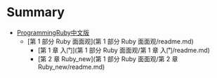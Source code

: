 # Summary

* [ProgrammingRuby中文版](README.md)
    * [第 1 部分 Ruby 面面观](第 1 部分 Ruby 面面观/readme.md)
        * [第 1 章 入门](第 1 部分 Ruby 面面观/第 1 章 入门/readme.md)
        * [第 2 章 Ruby_new](第 1 部分 Ruby 面面观/第 2 章 Ruby_new/readme.md)